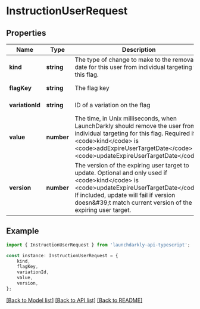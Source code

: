 # InstructionUserRequest


## Properties

Name | Type | Description | Notes
------------ | ------------- | ------------- | -------------
**kind** | **string** | The type of change to make to the removal date for this user from individual targeting for this flag. | [default to undefined]
**flagKey** | **string** | The flag key | [default to undefined]
**variationId** | **string** | ID of a variation on the flag | [default to undefined]
**value** | **number** | The time, in Unix milliseconds, when LaunchDarkly should remove the user from individual targeting for this flag. Required if &lt;code&gt;kind&lt;/code&gt; is &lt;code&gt;addExpireUserTargetDate&lt;/code&gt; or &lt;code&gt;updateExpireUserTargetDate&lt;/code&gt;. | [optional] [default to undefined]
**version** | **number** | The version of the expiring user target to update. Optional and only used if &lt;code&gt;kind&lt;/code&gt; is &lt;code&gt;updateExpireUserTargetDate&lt;/code&gt;. If included, update will fail if version doesn\&#39;t match current version of the expiring user target. | [optional] [default to undefined]

## Example

```typescript
import { InstructionUserRequest } from 'launchdarkly-api-typescript';

const instance: InstructionUserRequest = {
    kind,
    flagKey,
    variationId,
    value,
    version,
};
```

[[Back to Model list]](../README.md#documentation-for-models) [[Back to API list]](../README.md#documentation-for-api-endpoints) [[Back to README]](../README.md)
